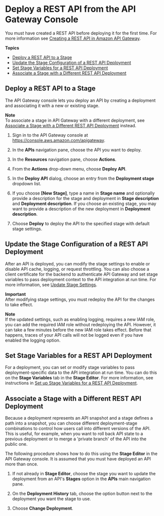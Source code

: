 # Deploy a REST API from the API Gateway Console<a name="how-to-deploy-api-with-console"></a>

 You must have created a REST API before deploying it for the first time\. For more information see [Creating a REST API in Amazon API Gateway](how-to-create-api.md)\. 

**Topics**
+ [Deploy a REST API to a Stage](#how-to-deploy-api-console)
+ [Update the Stage Configuration of a REST API Deployment](#how-to-deploy-api-update-stage-settings)
+ [Set Stage Variables for a REST API Deployment](#how-to-deploy-api-set-stage-variables)
+ [Associate a Stage with a Different REST API Deployment](#how-to-deploy-change-deployment-console)

## Deploy a REST API to a Stage<a name="how-to-deploy-api-console"></a>

 The API Gateway console lets you deploy an API by creating a deployment and associating it with a new or existing stage\. 

**Note**  
To associate a stage in API Gateway with a different deployment, see [Associate a Stage with a Different REST API Deployment](#how-to-deploy-change-deployment-console) instead\.

1. Sign in to the API Gateway console at [https://console\.aws\.amazon\.com/apigateway](https://console.aws.amazon.com/apigateway)\.

1.  In the **APIs** navigation pane, choose the API you want to deploy\. 

1. In the **Resources** navigation pane, choose **Actions**\.

1. From the **Actions** drop\-down menu, choose **Deploy API**\.

1. In the **Deploy API** dialog, choose an entry from the **Deployment stage** dropdown list\. 

1. If you choose **\[New Stage\]**, type a name in **Stage name** and optionally provide a description for the stage and deployment in **Stage description** and **Deployment description**\. If you choose an existing stage, you may want to provide a description of the new deployment in **Deployment description**\.

1. Choose **Deploy** to deploy the API to the specified stage with default stage settings\.

## Update the Stage Configuration of a REST API Deployment<a name="how-to-deploy-api-update-stage-settings"></a>

 After an API is deployed, you can modify the stage settings to enable or disable API cache, logging, or request throttling\. You can also choose a client certificate for the backend to authenticate API Gateway and set stage variables to pass deployment context to the API integration at run time\. For more information, see [Update Stage Settings](stages.md#how-to-stage-settings)\. 

**Important**  
After modifying stage settings, you must redeploy the API for the changes to take effect\.

**Note**  
 If the updated settings, such as enabling logging, requires a new IAM role, you can add the required IAM role without redeploying the API\. However, it can take a few minutes before the new IAM role takes effect\. Before that happens, traces of your API calls will not be logged even if you have enabled the logging option\. 

## Set Stage Variables for a REST API Deployment<a name="how-to-deploy-api-set-stage-variables"></a>

 For a deployment, you can set or modify stage variables to pass deployment\-specific data to the API integration at run time\. You can do this on the **Stage Variables** tab in the **Stage Editor**\. For more information, see instructions in [Set up Stage Variables for a REST API Deployment](stage-variables.md)\. 

## Associate a Stage with a Different REST API Deployment<a name="how-to-deploy-change-deployment-console"></a>

 Because a deployment represents an API snapshot and a stage defines a path into a snapshot, you can choose different deployment\-stage combinations to control how users call into different versions of the API\. This is useful, for example, when you want to roll back API state to a previous deployment or to merge a 'private branch' of the API into the public one\. 

 The following procedure shows how to do this using the **Stage Editor** in the API Gateway console\. It is assumed that you must have deployed an API more than once\. 

1. If not already in **Stage Editor**, choose the stage you want to update the deployment from an API's **Stages** option in the **APIs** main navigation pane\.

1. On the **Deployment History** tab, choose the option button next to the deployment you want the stage to use\.

1. Choose **Change Deployment**\.